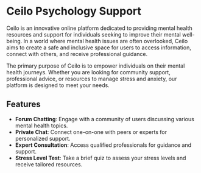 # Ceilo Psychology Support

Ceilo is an innovative online platform dedicated to providing mental health resources and support for individuals seeking to improve their mental well-being. In a world where mental health issues are often overlooked, Ceilo aims to create a safe and inclusive space for users to access information, connect with others, and receive professional guidance.

The primary purpose of Ceilo is to empower individuals on their mental health journeys. Whether you are looking for community support, professional advice, or resources to manage stress and anxiety, our platform is designed to meet your needs.


## Features

- **Forum Chatting**: Engage with a community of users discussing various mental health topics.
- **Private Chat**: Connect one-on-one with peers or experts for personalized support.
- **Expert Consultation**: Access qualified professionals for guidance and support.
- **Stress Level Test**: Take a brief quiz to assess your stress levels and receive tailored resources.
